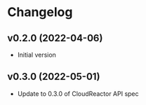 # Changelog

## v0.2.0 (2022-04-06)
* Initial version

## v0.3.0 (2022-05-01)
* Update to 0.3.0 of CloudReactor API spec

<!--next-version-placeholder-->
